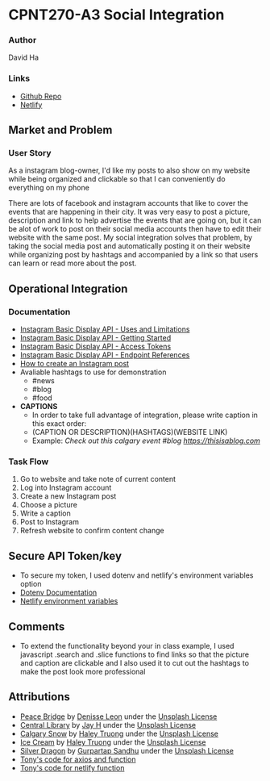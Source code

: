 # CPNT270-A3 Social Integration

### Author

David Ha

### Links

- [Github Repo](https://github.com/boostha/cpnt270-a3)
- [Netlify](https://agitated-rosalind-dbd5f0.netlify.app/)

## Market and Problem

### User Story

As a instagram blog-owner, I'd like my posts to also show on my website while being organized and clickable so that I can conveniently do everything on my phone

There are lots of facebook and instagram accounts that like to cover the events that are happening in their city. It was very easy to post a picture, description and link to help advertise the events that are going on, but it can be alot of work to post on their social media accounts then have to edit their website with the same post. My social integration solves that problem, by taking the social media post and automatically posting it on their website while organizing post by hashtags and accompanied by a link so that users can learn or read more about the post.

## Operational Integration

### Documentation
- [Instagram Basic Display API - Uses and Limitations](https://developers.facebook.com/docs/instagram-basic-display-api#legacy-ids)
- [Instagram Basic Display API - Getting Started](https://developers.facebook.com/docs/instagram-basic-display-api/getting-started)
- [Instagram Basic Display API - Access Tokens](https://developers.facebook.com/docs/instagram-basic-display-api/guides)
- [Instagram Basic Display API - Endpoint References](https://developers.facebook.com/docs/instagram-basic-display-api/reference)
- [How to create an Instagram post](https://blog.hubspot.com/marketing/how-to-post-on-instagram)
- Avaliable hashtags to use for demonstration
  - #news
  - #blog
  - #food
- **CAPTIONS**
  - In order to take full advantage of integration, please write caption in this exact order:
  - (CAPTION OR DESCRIPTION)(HASHTAGS)(WEBSITE LINK)
  - Example: *Check out this calgary event #blog https://thisisablog.com*

### Task Flow
1. Go to website and take note of current content
2. Log into Instagram account
3. Create a new Instagram post
4. Choose a picture
5. Write a caption
6. Post to Instagram
7. Refresh website to confirm content change

## Secure API Token/key
- To secure my token, I used dotenv and netlify's environment variables option
- [Dotenv Documentation](https://www.npmjs.com/package/dotenv)
- [Netlify environment variables](https://docs.netlify.com/configure-builds/environment-variables/)

## Comments
- To extend the functionality beyond your in class example, I used javascript .search and .slice functions to find links so that the picture and caption are clickable and I also used it to cut out the hashtags to make the post look more professional

## Attributions
- [Peace Bridge](https://unsplash.com/photos/4ZPrc2__Kr0) by [Denisse Leon](https://unsplash.com/@denisseleon) under the [Unsplash License](https://unsplash.com/license)
- [Central Library](https://unsplash.com/photos/0hbtMehsV2I) by [Jay H](https://unsplash.com/@captainhaja) under the [Unsplash License](https://unsplash.com/license)
- [Calgary Snow](https://unsplash.com/photos/i-gfzPOUMW4) by [Haley Truong](https://unsplash.com/@haleytruong) under the [Unsplash License](https://unsplash.com/license)
- [Ice Cream](https://unsplash.com/photos/L1kI8iVH7dM) by [Haley Truong](https://unsplash.com/@haleytruong) under the [Unsplash License](https://unsplash.com/license)
- [Silver Dragon](https://unsplash.com/photos/nuAOmcjs3ZQ) by [Gurpartap Sandhu](https://unsplash.com/@gsandhu) under the [Unsplash License](https://unsplash.com/license)
- [Tony's code for axios and function](https://github.com/acidtone/instagram-netlify/blob/main/netlify/functions/photos.js)
- [Tony's code for netlify function](https://github.com/acidtone/hello-netlify-functions)
